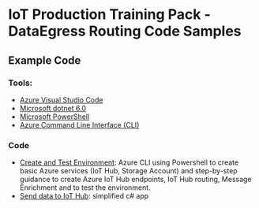 # IoT Production Training Pack - DataEgress Routing Code Samples

## Example Code

### Tools:

* [Azure Visual Studio Code](https://azure.microsoft.com/en-us/products/visual-studio-code/)
* [Microsoft dotnet 6.0](https://dotnet.microsoft.com/en-us/download/dotnet/6.0)
* [Microsoft PowerShell](https://learn.microsoft.com/en-us/shows/it-ops-talk/how-to-install-powershell-7)
* [Azure Command Line Interface (CLI)](https://learn.microsoft.com/en-us/cli/azure/install-azure-cli)

### Code

* [Create and Test Environment](./CLI/): Azure CLI using Powershell to create basic Azure services (IoT Hub, Storage Account) and step-by-step guidance to create Azure IoT Hub endpoints, IoT Hub routing, Message Enrichment and to test the environment.
* [Send data to IoT Hub](./src/DataIngest-DeviceSimulator/): simplified c# app
